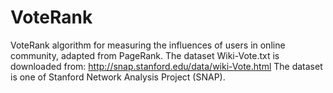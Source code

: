 # VoteRank
VoteRank algorithm for measuring the influences of users in online community, adapted from PageRank.
The dataset Wiki-Vote.txt is downloaded from: http://snap.stanford.edu/data/wiki-Vote.html
The dataset is one of Stanford Network Analysis Project (SNAP).
